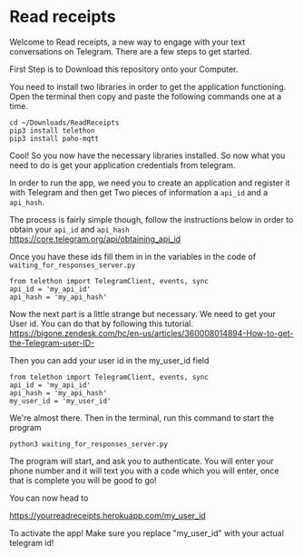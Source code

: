 # Read receipts

Welcome to Read receipts, a new way to engage with your text conversations on Telegram.  There are a few steps to get started.  

First Step is to Download this repository onto your Computer.  

You need to install two libraries in order to get the application functioning.  Open the terminal then copy and paste the following commands one at a time.  

```
cd ~/Downloads/ReadReceipts
pip3 install telethon
pip3 install paho-mqtt

```

Cool! So you now have the necessary libraries installed.  So now what you need to do is get your application credentials from telegram.


In order to run the app, we need you to create an application and register it with Telegram and then get Two pieces of information a `api_id` and a `api_hash`.

The process is fairly simple though, follow the instructions below in order to obtain your `api_id` and `api_hash`
https://core.telegram.org/api/obtaining_api_id

Once you have these ids fill them in in the variables in the code of `waiting_for_responses_server.py`

```
from telethon import TelegramClient, events, sync
api_id = 'my_api_id'
api_hash = 'my_api_hash'

```

Now the next part is a little strange but necessary.  We need to get your User id.  You can do that by following this tutorial.  
https://bigone.zendesk.com/hc/en-us/articles/360008014894-How-to-get-the-Telegram-user-ID-

Then you can add your user id in the my_user_id field

```
from telethon import TelegramClient, events, sync
api_id = 'my_api_id'
api_hash = 'my_api_hash'
my_user_id = 'my_user_id'
```

We're almost there.  Then in the terminal, run this command to start the program
```
python3 waiting_for_responses_server.py
```

The program will start, and ask you to authenticate. You will enter your phone number and it will text you with a code which you will enter, once that is complete you will be good to go!

You can now head to

https://yourreadreceipts.herokuapp.com/my_user_id  

To activate the app!  Make sure you replace "my_user_id" with your actual telegram id!
